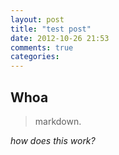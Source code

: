 ```yaml
---
layout: post
title: "test post"
date: 2012-10-26 21:53
comments: true
categories: 
---
```

Whoa
----

>markdown.

_how does this work?_
